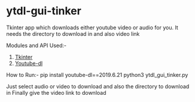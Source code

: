 # ytdl-gui-tinker
 Tkinter app which downloads either youtube video or audio for you. It needs the directory to download in and also video link

Modules and API Used:-

1. [Tkinter](https://wiki.python.org/moin/TkInter)
2. [Youtube-dl](https://github.com/ytdl-org/youtube-dl)


How to Run:-
pip install youtube-dl==2019.6.21
python3 ytdl_gui_tinker.py

Just select audio or video to download and also the directory to download in
Finally give the video link to download
